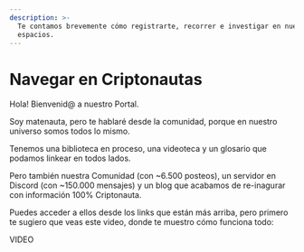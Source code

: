 ```yaml
---
description: >-
  Te contamos brevemente cómo registrarte, recorrer e investigar en nuestros
  espacios.
---
```


# Navegar en Criptonautas

Hola! Bienvenid@ a nuestro Portal.

Soy matenauta, pero te hablaré desde la comunidad, porque en nuestro universo somos todos lo mismo.

Tenemos una biblioteca en proceso, una videoteca y un glosario que podamos linkear en todos lados.

Pero también nuestra Comunidad (con \~6.500 posteos), un servidor en Discord (con \~150.000 mensajes) y un blog que acabamos de re-inagurar con información 100% Criptonauta.

Puedes acceder a ellos desde los links que están más arriba, pero primero te sugiero que veas este video, donde te muestro cómo funciona todo:

VIDEO
